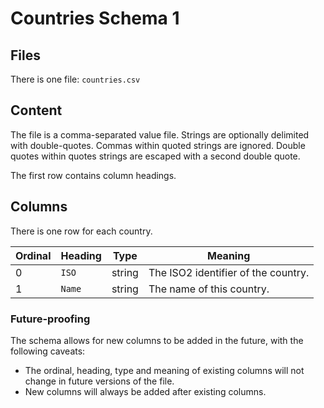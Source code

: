 # Countries Schema 1

## Files

There is one file: `countries.csv`

## Content

The file is a comma-separated value file. Strings are optionally
delimited with double-quotes. Commas within quoted strings are
ignored. Double quotes within quotes strings are escaped with
a second double quote.

The first row contains column headings.

## Columns

There is one row for each country.

| Ordinal | Heading  | Type   | Meaning |
| ---     | ---      | ---    | --- |
| 0       | `ISO`    | string | The ISO2 identifier of the country. |
| 1       | `Name`   | string | The name of this country. |

### Future-proofing
The schema allows for new columns to be added in the future, with the
following caveats:

* The ordinal, heading, type and meaning of existing columns will not change
  in future versions of the file.
* New columns will always be added after existing columns.
